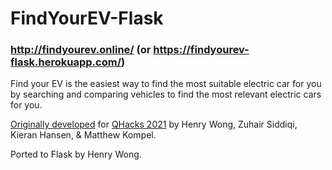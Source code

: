 # FindYourEV-Flask

### http://findyourev.online/ (or https://findyourev-flask.herokuapp.com/)

Find your EV is the easiest way to find the most suitable electric car for you by searching and comparing vehicles to find the most relevant electric cars for you.

[Originally developed](https://github.com/henryinqz/FindYourEV) for [QHacks 2021](https://devpost.com/software/find-your-ev) by Henry Wong, Zuhair Siddiqi, Kieran Hansen, & Matthew Kompel. 

Ported to Flask by Henry Wong.
